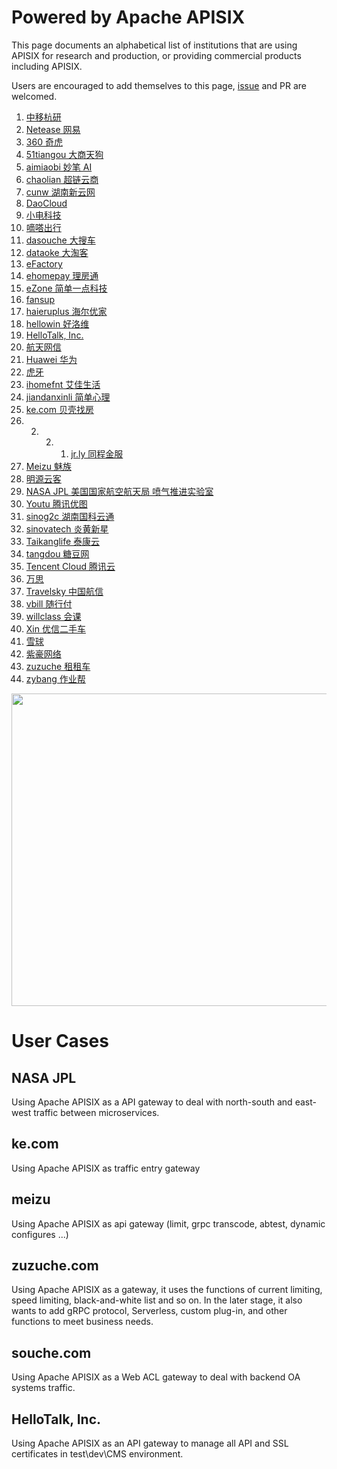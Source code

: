 <!--
#
# Licensed to the Apache Software Foundation (ASF) under one or more
# contributor license agreements.  See the NOTICE file distributed with
# this work for additional information regarding copyright ownership.
# The ASF licenses this file to You under the Apache License, Version 2.0
# (the "License"); you may not use this file except in compliance with
# the License.  You may obtain a copy of the License at
#
#     http://www.apache.org/licenses/LICENSE-2.0
#
# Unless required by applicable law or agreed to in writing, software
# distributed under the License is distributed on an "AS IS" BASIS,
# WITHOUT WARRANTIES OR CONDITIONS OF ANY KIND, either express or implied.
# See the License for the specific language governing permissions and
# limitations under the License.
#
-->

# Powered by Apache APISIX

This page documents an alphabetical list of institutions that are using APISIX for research and production,
or providing commercial products including APISIX.

Users are encouraged to add themselves to this page, [issue](https://github.com/apache/apisix/issues/487) and PR are welcomed.

1. <a href="https://hy.10086.cn/" rel="nofollow">中移杭研</a>
2. <a href="http://www.163.com" rel="nofollow">Netease 网易</a>
3. <a href="https://www.360.cn/" rel="nofollow">360 奇虎</a>
4. <a href="http://51tiangou.com/" rel="nofollow">51tiangou 大商天狗</a>
5. <a href="http://aimiaobi.com/" rel="nofollow">aimiaobi 妙笔 AI</a>
6. <a href="https://www.chaolian360.com/" rel="nofollow">chaolian 超链云商</a>
7. <a href="http://www.cunw.com.cn/" rel="nofollow">cunw 湖南新云网</a>
8. <a href="https://www.daocloud.io/" rel="nofollow">DaoCloud</a>
9. <a href="http://dian.so/" rel="nofollow">小电科技</a>
10. <a href="https://www.didachuxing.com/" rel="nofollow">嘀嗒出行</a>
11. <a href="https://www.dasouche.com/" rel="nofollow">dasouche 大搜车</a>
12. <a href="https://www.dataoke.com/" rel="nofollow">dataoke 大淘客</a>
13. <a href="https://www.efactory-project.eu/" rel="nofollow">eFactory</a>
14. <a href="https://www.ehomepay.com.cn/" rel="nofollow">ehomepay 理房通</a>
15. <a href="https://ezone.work/" rel="nofollow">eZone 简单一点科技</a>
16. <a href="https://fansup.mobi/" rel="nofollow">fansup</a>
17. <a href="http://haieruplus.com/" rel="nofollow">haieruplus 海尔优家</a>
18. <a href="http://www.hellowin.cn/" rel="nofollow">hellowin 好洛维</a>
19. <a href="https://www.hellotalk.com/" rel="nofollow">HelloTalk, Inc.</a>
20. <a href="https://www.htzhiyun.cn/" rel="nofollow">航天网信</a>
21. <a href="http://huawei.com/" rel="nofollow">Huawei 华为</a>
22. <a href="https://www.huya.com/" rel="nofollow">虎牙</a>
23. <a href="https://www.ihomefnt.com/" rel="nofollow">ihomefnt 艾佳生活</a>
24. <a href="https://www.jiandanxinli.com/" rel="nofollow">jiandanxinli 简单心理</a>
25. <a href="https://www.ke.com/" rel="nofollow">ke.com 贝壳找房</a>
26. 2. 2. 1. <a href="https://jr.ly.com/" rel="nofollow">jr.ly 同程金服</a>
27. <a href="https://www.meizu.com/" rel="nofollow">Meizu 魅族</a>
28. <a href="https://www.mingyuanyun.com/" rel="nofollow">明源云客</a>
29. <a href="https://www.jpl.nasa.gov" rel="nofollow">NASA JPL 美国国家航空航天局 喷气推进实验室</a>
30. <a href="https://open.youtu.qq.com/" rel="nofollow">Youtu 腾讯优图</a>
31. <a href="http://sinog2c.com" rel="nofollow">sinog2c 湖南国科云通</a>
32. <a href="https://www.sinovatech.com" rel="nofollow">sinovatech 炎黄新星</a>
33. <a href="http://taikang.com/" rel="nofollow">Taikanglife 泰康云</a>
34. <a href="http://www.tangdou.com/" rel="nofollow">tangdou 糖豆网</a>
35. <a href="https://cloud.tencent.com/" rel="nofollow">Tencent Cloud 腾讯云</a>
36. <a href="https://www.teamones.cn/" rel="nofollow">万思</a>
37. <a href="http://travelsky.com" rel="nofollow"> Travelsky 中国航信</a>
38. <a href="https://vbill.cn/" rel="nofollow">vbill 随行付</a>
39. <a href="https://www.willclass.com/" rel="nofollow">willclass 会课</a>
40. <a href="https://www.xin.com/" rel="nofollow">Xin 优信二手车</a>
41. <a href="https://xueqiu.com/" rel="nofollow">雪球</a>
42. <a href="https://www.zihao.biz/" rel="nofollow">紫豪网络</a>
43. <a href="https://www.zuzuche.com/" rel="nofollow">zuzuche 租租车</a>
44. <a href="https://www.zybang.com/" rel="nofollow">zybang 作业帮</a>

<img src="https://raw.githubusercontent.com/iresty/iresty.com/master/user-wall.jpg" width="900" height="500">

# User Cases

## NASA JPL

Using Apache APISIX as a API gateway to deal with north-south and east-west traffic between microservices.

## ke.com

Using Apache APISIX as traffic entry gateway

## meizu

Using Apache APISIX as api gateway (limit, grpc transcode, abtest, dynamic configures ...)

## zuzuche.com

Using Apache APISIX as a gateway, it uses the functions of current limiting, speed limiting, black-and-white list and so on. In the later stage, it also wants to add gRPC protocol, Serverless, custom plug-in, and other functions to meet business needs.

## souche.com

Using Apache APISIX as a Web ACL gateway to deal with backend OA systems traffic.

## HelloTalk, Inc.

Using Apache APISIX as an API gateway to manage all API and SSL certificates in test\dev\CMS environment.
